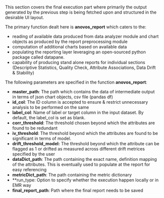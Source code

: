 This section covers the final execution part where primarily the output generated by the previous step is being fetched upon and structured in the desirable UI layout. 

The primary function dealt here is **anovos_report** which caters to the:

- reading of available data produced from data analyzer module and chart objects as produced by the report preprocessing module
- computation of additional charts based on available data
- populating the reporting layer leveraging an open-sourced python package called datapane.
- capability of producing stand alone reports for individual sections (Descriptive Statistics, Quality Check, Attribute Associations, Data Drift & Stability)

The following parameters are specified in the function **anovos_report**:

- **master_path**: The path which contains the data of intermediate output in terms of json chart objects, csv file (pandas df)
- **id_col**: The ID column is accepted to ensure & restrict unnecessary analysis to be performed on the same
- **label_col**: Name of label or target column in the input dataset. By default, the label_col is set as blank.
- **corr_threshold**: The threshold chosen beyond which the attributes are found to be redundant
- **iv_threshold**: The threshold beyond which the attributes are found to be significant in terms of model.
- **drift_threshold_model:** The threshold beyond which the attribute can be flagged as 1 or drifted as measured across different drift metrices specified by the user
- **dataDict_path**: The path containing the exact name, definition mapping of the attributes. This is eventually used to populate at the report for easy referencing
- **metricDict_path**: The path containing the metric dictionary 
- **run_type: Option to specify whether the execution happen locally or in EMR way
- **final_report_path**: Path where the final report needs to be saved
